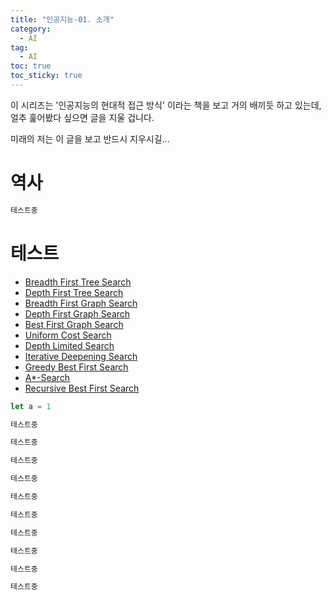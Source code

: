 ```yaml
---
title: "인공지능-01. 소개"
category:
  - AI
tag:
  - AI
toc: true
toc_sticky: true
---
```


<link rel="stylesheet" href="https://maxcdn.bootstrapcdn.com/bootstrap/4.5.2/css/bootstrap.min.css">
<script src="https://ajax.googleapis.com/ajax/libs/jquery/3.5.1/jquery.min.js"></script>
<script src="https://cdnjs.cloudflare.com/ajax/libs/popper.js/1.16.0/umd/popper.min.js"></script>
<script src="https://maxcdn.bootstrapcdn.com/bootstrap/4.5.2/js/bootstrap.min.js"></script>

이 시리즈는 '인공지능의 현대적 접근 방식' 이라는 책을 보고 거의 배끼듯 하고 있는데, 얼추 훑어봤다 싶으면 글을 지울 겁니다.

미래의 저는 이 글을 보고 반드시 지우시길...


# 역사

<div markdown="1">

```js
테스트중
```

</div>


# 테스트

<div id="allalgorithm">
	<!-- Nav tabs -->
	<ul class="nav nav-tabs">
		<li class="nav-item">
			<a class="nav-link active" data-toggle="tab" href="#breadth_first_tree_search">Breadth First Tree Search</a>
		</li>
		<li class="nav-item">
			<a class="nav-link" data-toggle="tab" href="#depth_first_tree_search">Depth First Tree Search</a>
		</li>
		<li class="nav-item">
			<a class="nav-link" data-toggle="tab" href="#depth_first_graph_search">Breadth First Graph Search</a>
		</li>
		<li class="nav-item">
			<a class="nav-link" data-toggle="tab" href="#breadth_first_graph_search">Depth First Graph Search</a>
		</li>
		<li class="nav-item">
			<a class="nav-link" data-toggle="tab" href="#best_first_graph_search">Best First Graph Search</a>
		</li>
		<li class="nav-item">
			<a class="nav-link" data-toggle="tab" href="#uniform_cost_search">Uniform Cost Search</a>
		</li>
		<li class="nav-item">
			<a class="nav-link" data-toggle="tab" href="#depth_limited_search">Depth Limited Search</a>
		</li>
		<li class="nav-item">
			<a class="nav-link" data-toggle="tab" href="#iterative_deepening_search">Iterative Deepening Search</a>
		</li>
		<li class="nav-item">
			<a class="nav-link" data-toggle="tab" href="#greedy_best_first_search">Greedy Best First Search</a>
		</li>
		<li class="nav-item">
			<a class="nav-link" data-toggle="tab" href="#astar_search">A*-Search</a>
		</li>
		<li class="nav-item">
			<a class="nav-link" data-toggle="tab" href="#recursive_best_first_search">Recursive Best First Search</a>
		</li>
	</ul>
	<!-- Tab panes -->
	<div class="tab-content">
		<div class="tab-pane container active" id="breadth_first_tree_search">
<div markdown="1">

```js
let a = 1
```

</div>
		</div>
		<div class="tab-pane container fade" id="depth_first_tree_search">
<div markdown="1">

```js
테스트중
```

</div>
		</div>
		<div class="tab-pane container fade" id="depth_first_graph_search">
<div markdown="1">

```js
테스트중
```

</div>
		</div>
		<div class="tab-pane container fade" id="breadth_first_graph_search">
<div markdown="1">

```js
테스트중
```

</div>
		</div>
		<div class="tab-pane container fade" id="best_first_graph_search">
<div markdown="1">

```js
테스트중
```

</div>
		</div>
		<div class="tab-pane container fade" id="uniform_cost_search">
<div markdown="1">

```js
테스트중
```

</div>
		</div>
		<div class="tab-pane container fade" id="depth_limited_search">
<div markdown="1">

```js
테스트중
```

</div>
		</div>
		<div class="tab-pane container fade" id="iterative_deepening_search">
<div markdown="1">

```js
테스트중
```

</div>
		</div>
		<div class="tab-pane container fade" id="greedy_best_first_search">
<div markdown="1">

```js
테스트중
```

</div>
		</div>
		<div class="tab-pane container fade" id="astar_search">
<div markdown="1">

```js
테스트중
```

</div>
		</div>
		<div class="tab-pane container fade" id="recursive_best_first_search">
<div markdown="1">

```js
테스트중
```

</div>
		</div>
	</div>
</div>






